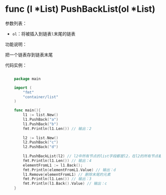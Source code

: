 # func (l *List) PushBackList(ol *List)

参数列表：

- `ol`：将被插入到链表`l`末尾的链表

功能说明：

把一个链表存到链表末尾

代码实例：

```go

	package main

	import (
		"fmt"
		"container/list"
	)

	func main(){
		l1 := list.New()
		l1.PushBack("a")
		l1.PushBack("b")
		fmt.Println(l1.Len()) // 输出：2
		
		l2 := list.New()
		l2.PushBack("c")
		l2.PushBack("d")
		
		l1.PushBackList(l2) // l2中所有节点的list字段都是l2，在l2的所有节点都加到l1的末尾后，list字段编程了l1
		fmt.Println(l1.Len()) // 输出：4
		elementFromL1 := l1.Back();
		fmt.Println(elementFromL1.Value) // 输出：d
		l1.Remove(elementFromL1) // 删除末尾的元素
		fmt.Println(l1.Len()) // 输出：3
		fmt.Println(l1.Back().Value) // 输出：c
	}

```
